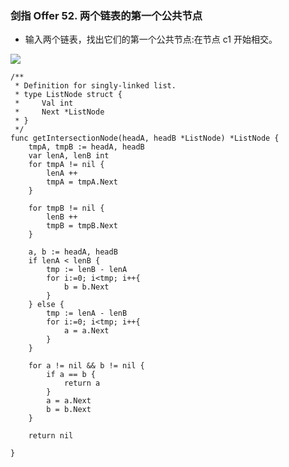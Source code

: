 ### 剑指 Offer 52. 两个链表的第一个公共节点

* 输入两个链表，找出它们的第一个公共节点:在节点 c1 开始相交。

![](https://assets.leetcode-cn.com/aliyun-lc-upload/uploads/2018/12/14/160_statement.png)

```
/**
 * Definition for singly-linked list.
 * type ListNode struct {
 *     Val int
 *     Next *ListNode
 * }
 */
func getIntersectionNode(headA, headB *ListNode) *ListNode {
    tmpA, tmpB := headA, headB
    var lenA, lenB int
    for tmpA != nil {
        lenA ++
        tmpA = tmpA.Next
    }
    
    for tmpB != nil {
        lenB ++
        tmpB = tmpB.Next
    }

    a, b := headA, headB
    if lenA < lenB {
        tmp := lenB - lenA
        for i:=0; i<tmp; i++{
            b = b.Next
        }
    } else {
        tmp := lenA - lenB
        for i:=0; i<tmp; i++{
            a = a.Next
        }
    }

    for a != nil && b != nil {
        if a == b {
            return a
        }
        a = a.Next
        b = b.Next
    }

    return nil

}
```
